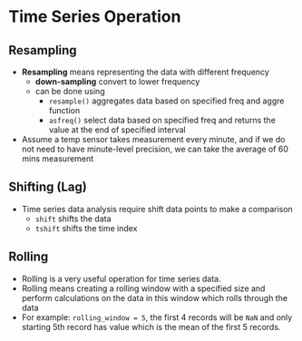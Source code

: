 # Time Series Operation

## Resampling

- **Resampling** means representing the data with different frequency
  - **down-sampling** convert to lower frequency
  - can be done using
    - `resample()` aggregates data based on specified freq and aggre function
    - `asfreq()` select data based on specified freq and returns the value at the end of specified interval
- Assume a temp sensor takes measurement every minute, and if we do not need to have minute-level precision, we can take the average of 60 mins measurement

## Shifting (Lag)

- Time series data analysis require shift data points to make a comparison
  - `shift` shifts the data
  - `tshift` shifts the time index

## Rolling

- Rolling is a very useful operation for time series data.
- Rolling means creating a rolling window with a specified size and perform calculations on the data in this window which rolls through the data
- For example: `rolling_window = 5`, the first 4 records will be `NaN` and only starting 5th record has value which is the mean of the first 5 records.
